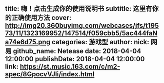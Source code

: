 title: 嗨！点击生成你的使用说明书
subtitle: 这里有你的正确使用方法
cover: http://img20.360buyimg.com/webcases/jfs/t19573/11/1323169952/147514/f059cbb5/5ac444faNa74e6d75.png
categories: 游戏型
author:
  nick: 网易
  github_name: Netease
date: 2018-04-04 12:00:00
publishDate: 2018-04-04 12:00:00
link: https://st.music.163.com/c/m2-spec/8GpocvVJli/index.html
---